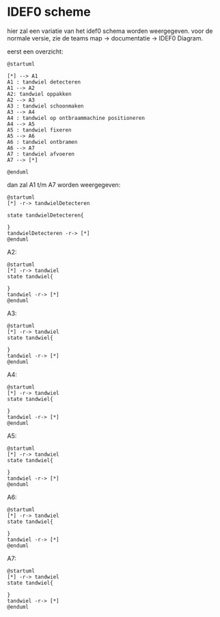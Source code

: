 # IDEF0 scheme
hier zal een variatie van het idef0 schema worden weergegeven. voor de normale versie, zie de teams map -> documentatie -> IDEF0 Diagram.

eerst een overzicht:

```plantuml
@startuml

[*] --> A1
A1 : tandwiel detecteren
A1 --> A2
A2: tandwiel oppakken
A2 --> A3
A3 : tandwiel schoonmaken
A3 --> A4
A4 : tandwiel op ontbraammachine positioneren
A4 --> A5
A5 : tandwiel fixeren
A5 --> A6
A6 : tandwiel ontbramen
A6 --> A7
A7 : tandwiel afvoeren
A7 --> [*]

@enduml
```

dan zal A1 t/m A7 worden weergegeven:

```plantuml
@startuml
[*] -r-> tandwielDetecteren

state tandwielDetecteren{

}
tandwielDetecteren -r-> [*]
@enduml
```

A2:

```plantuml
@startuml
[*] -r-> tandwiel
state tandwiel{

}
tandwiel -r-> [*]
@enduml
```
A3:

```plantuml
@startuml
[*] -r-> tandwiel
state tandwiel{

}
tandwiel -r-> [*]
@enduml
```
A4:

```plantuml
@startuml
[*] -r-> tandwiel
state tandwiel{

}
tandwiel -r-> [*]
@enduml
```
A5:

```plantuml
@startuml
[*] -r-> tandwiel
state tandwiel{

}
tandwiel -r-> [*]
@enduml
```
A6:

```plantuml
@startuml
[*] -r-> tandwiel
state tandwiel{

}
tandwiel -r-> [*]
@enduml
```
A7:

```plantuml
@startuml
[*] -r-> tandwiel
state tandwiel{

}
tandwiel -r-> [*]
@enduml
```
